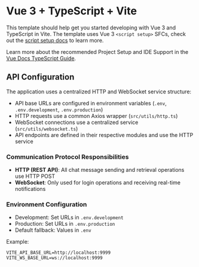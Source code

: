 # Vue 3 + TypeScript + Vite

This template should help get you started developing with Vue 3 and TypeScript in Vite. The template uses Vue 3 `<script setup>` SFCs, check out the [script setup docs](https://v3.vuejs.org/api/sfc-script-setup.html#sfc-script-setup) to learn more.

Learn more about the recommended Project Setup and IDE Support in the [Vue Docs TypeScript Guide](https://vuejs.org/guide/typescript/overview.html#project-setup).

## API Configuration

The application uses a centralized HTTP and WebSocket service structure:

- API base URLs are configured in environment variables (`.env`, `.env.development`, `.env.production`)
- HTTP requests use a common Axios wrapper (`src/utils/http.ts`)
- WebSocket connections use a centralized service (`src/utils/websocket.ts`)
- API endpoints are defined in their respective modules and use the HTTP service

### Communication Protocol Responsibilities

- **HTTP (REST API)**: All chat message sending and retrieval operations use HTTP POST
- **WebSocket**: Only used for login operations and receiving real-time notifications

### Environment Configuration

- Development: Set URLs in `.env.development`
- Production: Set URLs in `.env.production`
- Default fallback: Values in `.env`

Example:
```
VITE_API_BASE_URL=http://localhost:9999
VITE_WS_BASE_URL=ws://localhost:9999
```
